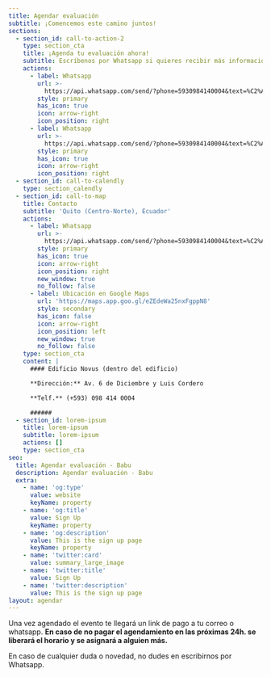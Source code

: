 ```yaml
---
title: Agendar evaluación
subtitle: ¡Comencemos este camino juntos!
sections:
  - section_id: call-to-action-2
    type: section_cta
    title: ¡Agenda tu evaluación ahora!
    subtitle: Escríbenos por Whatsapp si quieres recibir más información.
    actions:
      - label: Whatsapp
        url: >-
          https://api.whatsapp.com/send/?phone=5930984140004&text=%C2%A1Hola+Babu!,+%20quisiera+contratar+uno+de+sus+servicios&app_absent=0
        style: primary
        has_icon: true
        icon: arrow-right
        icon_position: right
      - label: Whatsapp
        url: >-
          https://api.whatsapp.com/send/?phone=5930984140004&text=%C2%A1Hola+Babu!,+%20quisiera+contratar+uno+de+sus+servicios&app_absent=0
        style: primary
        has_icon: true
        icon: arrow-right
        icon_position: right
  - section_id: call-to-calendly
    type: section_calendly
  - section_id: call-to-map
    title: Contacto
    subtitle: 'Quito (Centro-Norte), Ecuador'
    actions:
      - label: Whatsapp
        url: >-
          https://api.whatsapp.com/send/?phone=5930984140004&text=%C2%A1Hola+Babu!,+%20quisiera+contratar+uno+de+sus+servicios&app_absent=0
        style: primary
        has_icon: true
        icon: arrow-right
        icon_position: right
        new_window: true
        no_follow: false
      - label: Ubicación en Google Maps
        url: 'https://maps.app.goo.gl/eZEdeWa25nxFgppN8'
        style: secondary
        has_icon: false
        icon: arrow-right
        icon_position: left
        new_window: true
        no_follow: false
    type: section_cta
    content: |
      #### Edificio Novus (dentro del edificio)

      **Dirección:** Av. 6 de Diciembre y Luis Cordero

      **Telf.** (+593) 098 414 0004

      ######       
  - section_id: lorem-ipsum
    title: lorem-ipsum
    subtitle: lorem-ipsum
    actions: []
    type: section_cta
seo:
  title: Agendar evaluación - Babu
  description: Agendar evaluación - Babu
  extra:
    - name: 'og:type'
      value: website
      keyName: property
    - name: 'og:title'
      value: Sign Up
      keyName: property
    - name: 'og:description'
      value: This is the sign up page
      keyName: property
    - name: 'twitter:card'
      value: summary_large_image
    - name: 'twitter:title'
      value: Sign Up
    - name: 'twitter:description'
      value: This is the sign up page
layout: agendar
---
```


Una vez agendado el evento te llegará un link de pago a tu correo o whatsapp. **En caso de no pagar el agendamiento en las próximas 24h. se liberará el horario y se asignará a alguien más.**

En caso de cualquier duda o novedad, no dudes en escribirnos por Whatsapp.